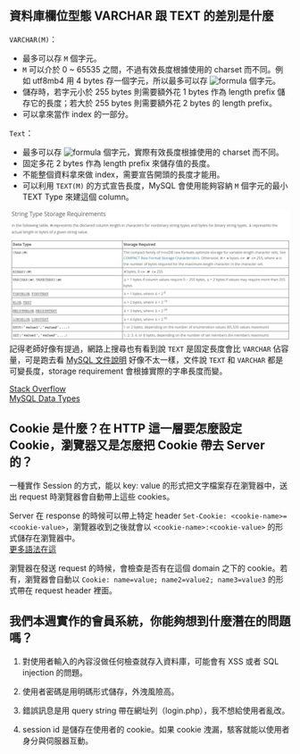 ## 資料庫欄位型態 VARCHAR 跟 TEXT 的差別是什麼

`VARCHAR(M)`：

* 最多可以存 `M` 個字元。
* `M` 可以介於 0 ~ 65535 之間，不過有效長度根據使用的 charset 而不同。例如 utf8mb4 用 4 bytes 存一個字元，所以最多可以存 ![formula](https://render.githubusercontent.com/render/math?math=X%20=%20\frac{65535}{4}%20=%2016383) 個字元。
* 儲存時，若字元小於 255 bytes 則需要額外花 1 bytes 作為 length prefix 儲存它的長度；若大於 255 bytes 則需要額外花 2 bytes 的 length prefix。
* 可以拿來當作 index 的一部分。

`Text`：

* 最多可以存 ![formula](https://render.githubusercontent.com/render/math?math=2^{16}-1%20=%2065535) 個字元，實際有效長度根據使用的 charset 而不同。
* 固定多花 2 bytes 作為 length prefix 來儲存值的長度。
* 不能整個資料拿來做 index，需要宣告開頭的長度才能用。
* 可以利用 `TEXT(M)` 的方式宣告長度，MySQL 會使用能夠容納 `M` 個字元的最小 TEXT Type 來建這個 column。

![string_type_storage](./string_type_storage.png)
記得老師好像有提過，網路上搜尋也有看到說 `TEXT` 是固定長度會比 `VARCHAR` 佔容量，可是跑去看 [MySQL 文件說明](https://dev.mysql.com/doc/refman/8.0/en/storage-requirements.html#data-types-storage-reqs-strings) 好像不太一樣，文件說 `TEXT` 和 `VARCHAR` 都是可變長度，storage requirement 會根據實際的字串長度而變。

[Stack Overflow](https://stackoverflow.com/questions/25300821/difference-between-varchar-and-text-in-mysql)  
[MySQL Data Types](https://dev.mysql.com/doc/refman/8.0/en/string-type-syntax.html)


## Cookie 是什麼？在 HTTP 這一層要怎麼設定 Cookie，瀏覽器又是怎麼把 Cookie 帶去 Server 的？

一種實作 Session 的方式，能以 key: value 的形式把文字檔案存在瀏覽器中，送出 request 時瀏覽器會自動帶上這些 cookies。

Server 在 response 的時候可以帶上特定 header `Set-Cookie: <cookie-name>=<cookie-value>`，瀏覽器收到之後就會以 `<cookie-name>:<cookie-value>` 的形式儲存在瀏覽器中。  
[更多語法在這](https://developer.mozilla.org/en-US/docs/Web/HTTP/Headers/Set-Cookie)

瀏覽器在發送 request 的時候，會檢查是否有在這個 domain 之下的 cookie。若有，瀏覽器會自動以 `Cookie: name=value; name2=value2; name3=value3` 的形式帶在 request header 裡面。

## 我們本週實作的會員系統，你能夠想到什麼潛在的問題嗎？

1. 對使用者輸入的內容沒做任何檢查就存入資料庫，可能會有 XSS 或者 SQL injection 的問題。

2. 使用者密碼是用明碼形式儲存，外洩風險高。

3. 錯誤訊息是用 query string 帶在網址列（login.php），我不想給使用者亂改。

4. session id 是儲存在使用者的 cookie。如果 cookie 洩漏，駭客就能以使用者身分與伺服器互動。
